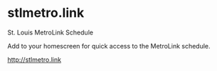 # stlmetro.link
St. Louis MetroLink Schedule

Add to your homescreen for quick access to the MetroLink schedule.

http://stlmetro.link
